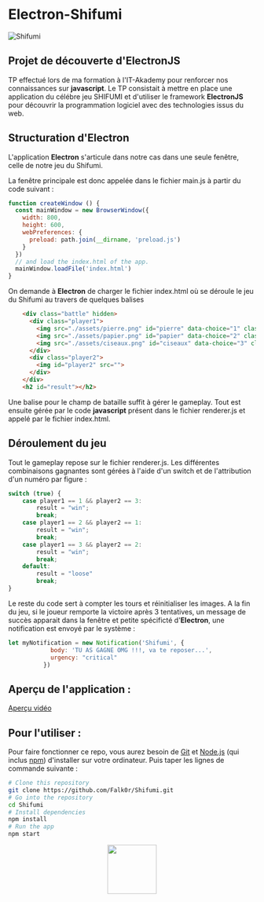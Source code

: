 # Electron-Shifumi

![Shifumi](https://billetsdemissacacia.files.wordpress.com/2017/11/expo-spacejunk.jpg?w=840)

## Projet de découverte d'ElectronJS

TP effectué lors de ma formation à l'IT-Akademy pour renforcer nos connaissances sur __javascript__. Le TP consistait à mettre en place une application du célébre jeu SHIFUMI et d'utiliser le framework __ElectronJS__ pour découvrir la programmation logiciel avec des technologies issus du web.

## Structuration d'Electron

L'application __Electron__ s'articule dans notre cas dans une seule fenêtre, celle de notre jeu du Shifumi.

La fenêtre principale est donc appelée dans le fichier main.js à partir du code suivant :

```javascript
function createWindow () {
  const mainWindow = new BrowserWindow({
    width: 800,
    height: 600,
    webPreferences: {
      preload: path.join(__dirname, 'preload.js')
    }
  })
  // and load the index.html of the app.
  mainWindow.loadFile('index.html')
}
```
On demande à __Electron__ de charger le fichier index.html où se déroule le jeu du Shifumi au travers de quelques balises

```html
    <div class="battle" hidden>
      <div class="player1">
        <img src="./assets/pierre.png" id="pierre" data-choice="1" class="img">
        <img src="./assets/papier.png" id="papier" data-choice="2" class="img">
        <img src="./assets/ciseaux.png" id="ciseaux" data-choice="3" class="img">
      </div>
      <div class="player2">
        <img id="player2" src="">
      </div>
    </div>
    <h2 id="result"></h2>
```
Une balise pour le champ de bataille suffit à gérer le gameplay.
Tout est ensuite gérée par le code __javascript__ présent dans le fichier renderer.js et appelé par le fichier index.html.

## Déroulement du jeu

Tout le gameplay repose sur le fichier renderer.js. Les différentes combinaisons gagnantes sont gérées à l'aide d'un switch et de l'attribution d'un numéro par figure :
```javascript
switch (true) {
    case player1 == 1 && player2 == 3: 
        result = "win";
        break;
    case player1 == 2 && player2 == 1: 
        result = "win";
        break;
    case player1 == 3 && player2 == 2: 
        result = "win";
        break;
    default:
        result = "loose"
        break;
}
```
Le reste du code sert à compter les tours et réinitialiser les images. A la fin du jeu, si le joueur remporte la victoire après 3 tentatives, un message de succès apparait dans la fenêtre et petite spécificté d'__Electron__, une notification est envoyé par le système :
```javascript
let myNotification = new Notification('Shifumi', {
            body: 'TU AS GAGNE OMG !!!, va te reposer...',
            urgency: "critical"
          })
```
## Aperçu de l'application :

[Aperçu vidéo](https://www.linkedin.com/embed/feed/update/urn:li:ugcPost:6689930564289523712?compact=1)

## Pour l'utiliser :

Pour faire fonctionner ce repo, vous aurez besoin de [Git](https://git-scm.com) et [Node.js](https://nodejs.org/en/download/) (qui inclus [npm](http://npmjs.com)) d'installer sur votre ordinateur. Puis taper les lignes de commande suivante :

```bash
# Clone this repository
git clone https://github.com/Falk0r/Shifumi.git
# Go into the repository
cd Shifumi
# Install dependencies
npm install
# Run the app
npm start
```
<p align="center">
  <img width="100" height="100" src="https://upload.wikimedia.org/wikipedia/commons/thumb/9/91/Electron_Software_Framework_Logo.svg/1200px-Electron_Software_Framework_Logo.svg.png">
</p>



